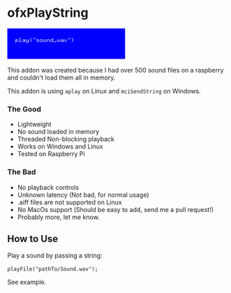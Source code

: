ofxPlayString
=============

![thumb](ofxaddons_thumbnail.png)

This addon was created because I had over 500 sound files on a raspberry and couldn't load them all in memory.

This addon is using `aplay` on Linux and `mciSendString` on Windows.

### The Good
  - Lightweight  
  - No sound loaded in memory  
  - Threaded Non-blocking playback  
  - Works on Windows and Linux  
  - Tested on Raspberry Pi  

### The Bad
  - No playback controls  
  - Unknown latency (Not bad, for normal usage)  
  - .aiff files are not supported on Linux  
  - No MacOs support (Should be easy to add, send me a pull request!)  
  - Probably more, let me know.

## How to Use

Play a sound by passing a string:

    playFile("pathTo/Sound.wav"); 

See example.

